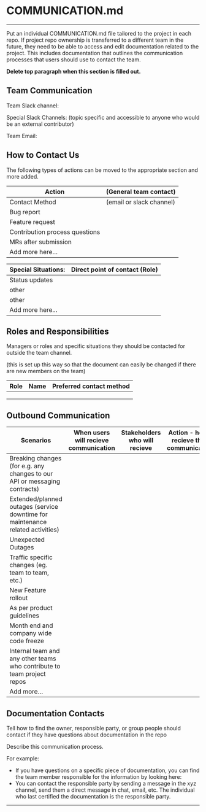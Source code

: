 # COMMUNICATION.md
***
Put an individual COMMUNICATION.md file tailored to the project in each repo. If project repo ownership is transferred to a different team in the future, they need to be able to access and edit documentation related to the project. This includes documentation that outlines the communication processes that users should use to contact the team.

**Delete top paragraph when this section is filled out.** 

## Team Communication
Team Slack channel:

Special Slack Channels: (topic specific and accessible to anyone who would be an external contributor)

Team Email:

## How to Contact Us
The following types of actions can be moved to the appropriate section and more added. 

| Action                         | (General team contact)   | 
|--------------------------------|--------------------------|
| Contact Method                 | (email or slack channel) |
| Bug report                     |                          |
| Feature request                |                          | 
| Contribution process questions |                          |
| MRs after submission           |                          |
| Add more here…                 |                          | 

| Special Situations: | Direct point of contact (Role) |
|---------------------|--------------------------------|
| Status updates      |                                |
| other               |                                |
| other               |                                |
| Add more here...	   |                                |



## Roles and Responsibilities
Managers or roles and specific situations they should be contacted for outside the team channel. 

(this is set up this way so that the document can easily be changed if there are new members on the team)

| Role | Name | Preferred contact method |
|------|------|--------------------------|
|      |      |                          |
|      |      |                          |
|      |      |                          | 


## Outbound Communication
| Scenarios                                                                         | When users will recieve communication   | Stakeholders who will recieve   | Action - how to recieve these communications  |
|-----------------------------------------------------------------------------------|--------|----------------|----------|
| Breaking changes (for e.g. any changes to our API or messaging contracts)         |        |                |          |
| Extended/planned outages (service downtime for maintenance related activities)    |        |                |          |
| Unexpected Outages                                                                |        |                |          |
| Traffic specific changes (eg. team to team, etc.)                                 |        |                |          |
| New Feature rollout                                                               |        |                |          |
| As per product guidelines                                                         |        |                |          |
| Month end and company wide code freeze                                            |        |                |          |
| Internal team and any other teams who contribute to team project repos            |        |                |          |
| Add more…                                                                         |        |                |          |


## Documentation Contacts
Tell how to find the owner, responsible party, or group people should contact if they have questions about documentation in the repo 

Describe this communication process.

For example:
* If you have questions on a specific piece of documentation, you can find the team member responsible for the information by looking here:
* You can contact the responsible party by sending a message in the xyz channel, send them a direct message in chat, email, etc. The individual who last certified the documentation is the responsible party.

***
